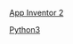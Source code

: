 [App Inventor 2](https://github.com/000ShawnHe000/programming-course/edit/master/app_inventor_2.md)

[Python3](https://github.com/000ShawnHe000/programming-course/edit/master/python3.md)

